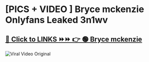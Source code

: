 
 # [PICS + VIDEO ] Bryce mckenzie Onlyfans Leaked 3n1wv

## <h2><a href="https://clipsfans.com/Bryce_mckenzie&ref=git">🔗 Click to LINKS ⏩⏩ 👉 🟢 Bryce mckenzie </a></h2>

<a href="https://clipsfans.com/Bryce_mckenzie&ref=git" rel="nofollow" data-target="animated-image.originalLink"><img src="https://i.ibb.co.com/xMMVF88/686577567.gif" alt="Viral Video Original" style="max-width: 100%; display: inline-block;" data-target="animated-image.originalImage"></a>

